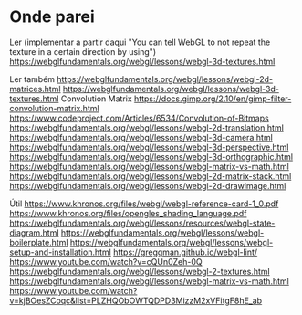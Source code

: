 # Onde parei

Ler (implementar a partir daqui "You can tell WebGL to not repeat the texture in a certain direction by using")
https://webglfundamentals.org/webgl/lessons/webgl-3d-textures.html

Ler também
https://webglfundamentals.org/webgl/lessons/webgl-2d-matrices.html
https://webglfundamentals.org/webgl/lessons/webgl-3d-textures.html
Convolution Matrix
https://docs.gimp.org/2.10/en/gimp-filter-convolution-matrix.html
https://www.codeproject.com/Articles/6534/Convolution-of-Bitmaps
https://webglfundamentals.org/webgl/lessons/webgl-2d-translation.html
https://webglfundamentals.org/webgl/lessons/webgl-3d-camera.html
https://webglfundamentals.org/webgl/lessons/webgl-3d-perspective.html
https://webglfundamentals.org/webgl/lessons/webgl-3d-orthographic.html
https://webglfundamentals.org/webgl/lessons/webgl-matrix-vs-math.html
https://webglfundamentals.org/webgl/lessons/webgl-2d-matrix-stack.html
https://webglfundamentals.org/webgl/lessons/webgl-2d-drawimage.html


Útil
https://www.khronos.org/files/webgl/webgl-reference-card-1_0.pdf
https://www.khronos.org/files/opengles_shading_language.pdf
https://webglfundamentals.org/webgl/lessons/resources/webgl-state-diagram.html
https://webglfundamentals.org/webgl/lessons/webgl-boilerplate.html
https://webglfundamentals.org/webgl/lessons/webgl-setup-and-installation.html
https://greggman.github.io/webgl-lint/
https://www.youtube.com/watch?v=cQUn0Zeh-0Q
https://webglfundamentals.org/webgl/lessons/webgl-2-textures.html
https://webglfundamentals.org/webgl/lessons/webgl-matrix-vs-math.html
https://www.youtube.com/watch?v=kjBOesZCoqc&list=PLZHQObOWTQDPD3MizzM2xVFitgF8hE_ab
